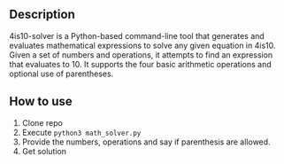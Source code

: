 ## Description

4is10-solver is a Python-based command-line tool that generates and evaluates mathematical expressions to solve any given equation in 4is10.
Given a set of numbers and operations, it attempts to find an expression that evaluates to 10. It supports the four basic arithmetic operations and optional use of parentheses.

## How to use
1. Clone repo
2. Execute `python3 math_solver.py`
3. Provide the numbers, operations and say if parenthesis are allowed.
4. Get solution